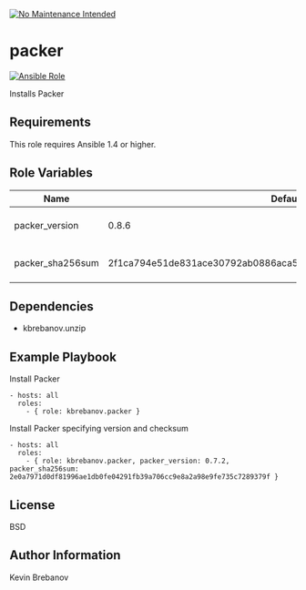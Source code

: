 [![No Maintenance Intended](http://unmaintained.tech/badge.svg)](http://unmaintained.tech/)

packer
======

[![Ansible Role](https://img.shields.io/ansible/role/3297.svg)](https://galaxy.ansible.com/list#/roles/3297)

Installs Packer

Requirements
------------

This role requires Ansible 1.4 or higher.

Role Variables
--------------

| Name             | Default                                                          | Description                  |
|------------------|------------------------------------------------------------------|------------------------------|
| packer_version   | 0.8.6                                                            | Version of Packer to install |
| packer_sha256sum | 2f1ca794e51de831ace30792ab0886aca516bf6b407f6027e816ba7ca79703b5 | SHA 256 checksum of package  |

Dependencies
------------

- kbrebanov.unzip

Example Playbook
----------------

Install Packer
```
- hosts: all
  roles:
    - { role: kbrebanov.packer }
```

Install Packer specifying version and checksum
```
- hosts: all
  roles:
    - { role: kbrebanov.packer, packer_version: 0.7.2, packer_sha256sum: 2e0a7971d0df81996ae1db0fe04291fb39a706cc9e8a2a98e9fe735c7289379f }
```

License
-------

BSD

Author Information
------------------

Kevin Brebanov
